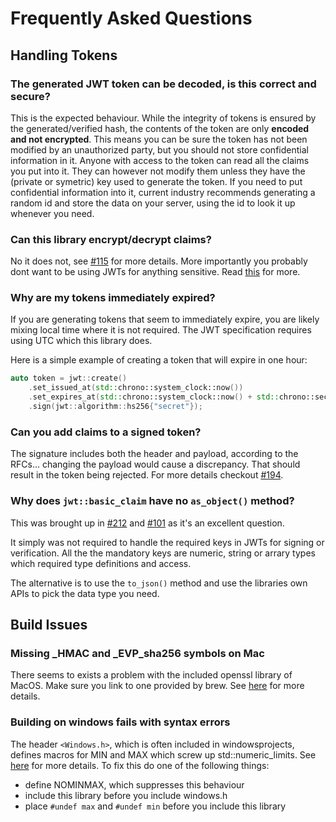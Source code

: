 # Frequently Asked Questions

## Handling Tokens

### The generated JWT token can be decoded, is this correct and secure?

This is the expected behaviour. While the integrity of tokens is ensured by the generated/verified hash,
the contents of the token are only **encoded and not encrypted**. This means you can be sure the token
has not been modified by an unauthorized party, but you should not store confidential information in it.
Anyone with access to the token can read all the claims you put into it. They can however not modify
them unless they have the (private or symetric) key used to generate the token. If you need to put
confidential information into it, current industry recommends generating a random id and store the data on your
server, using the id to look it up whenever you need.

### Can this library encrypt/decrypt claims?

No it does not, see [#115](https://github.com/Thalhammer/jwt-cpp/issues/115) for more details.
More importantly you probably dont want to be using JWTs for anything sensitive. Read [this](https://stackoverflow.com/a/43497242/8480874)
for more.

### Why are my tokens immediately expired?

If you are generating tokens that seem to immediately expire, you are likely mixing local time where it is not required. The JWT specification
requires using UTC which this library does.

Here is a simple example of creating a token that will expire in one hour:

```cpp
auto token = jwt::create()
    .set_issued_at(std::chrono::system_clock::now())
    .set_expires_at(std::chrono::system_clock::now() + std::chrono::seconds{3600})
    .sign(jwt::algorithm::hs256{"secret"});
```

### Can you add claims to a signed token?

The signature includes both the header and payload, according to the RFCs... changing the payload would cause a discrepancy.
That should result in the token being rejected. For more details checkout [#194](https://github.com/Thalhammer/jwt-cpp/issues/194).

### Why does `jwt::basic_claim` have no `as_object()` method?

This was brought up in [#212](https://github.com/Thalhammer/jwt-cpp/issues/212#issuecomment-1054344192) and
[#101](https://github.com/Thalhammer/jwt-cpp/issues/101) as it's an excellent question.

It simply was not required to handle the required keys in JWTs for signing or verification. All the the mandatory keys are numeric,
string or arrary types which required type definitions and access.

The alternative is to use the `to_json()` method and use the libraries own APIs to pick the data type you need.

## Build Issues

### Missing \_HMAC and \_EVP_sha256 symbols on Mac

There seems to exists a problem with the included openssl library of MacOS. Make sure you link to one provided by brew.
See [here](https://github.com/Thalhammer/jwt-cpp/issues/6) for more details.

### Building on windows fails with syntax errors

The header `<Windows.h>`, which is often included in windowsprojects, defines macros for MIN and MAX which screw up std::numeric_limits.
See [here](https://github.com/Thalhammer/jwt-cpp/issues/5) for more details. To fix this do one of the following things:

* define NOMINMAX, which suppresses this behaviour
* include this library before you include windows.h
* place `#undef max` and `#undef min` before you include this library
